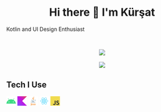 
<h1 align ="middle">Hi there 👋 I'm Kürşat</h1>
<p> Kotlin and UI Design Enthusiast </p>
<br>

<div style = "display: flex: flex-direction: row; justify-content: space-between"> 
<p align="center">
 <img class="img" src="https://github-readme-stats.vercel.app/api?username=kursatkumsuz&show_icons=true&theme=radical"   />
</p>
<p align="center">
 <img class="img" src="https://github-readme-stats.vercel.app/api/top-langs/?username=kursatkumsuz&layout=compact&theme=radical"  />
 </p>
   
   

##  Tech I Use

<img src = "https://raw.githubusercontent.com/github/explore/80688e429a7d4ef2fca1e82350fe8e3517d3494d/topics/android/android.png" width = "25" height = "25">
<img src = "https://raw.githubusercontent.com/github/explore/80688e429a7d4ef2fca1e82350fe8e3517d3494d/topics/kotlin/kotlin.png" width = "25" height = "25">
<img src = "https://raw.githubusercontent.com/github/explore/80688e429a7d4ef2fca1e82350fe8e3517d3494d/topics/java/java.png" width = "25" height = "25"> 
<img src = "https://raw.githubusercontent.com/github/explore/80688e429a7d4ef2fca1e82350fe8e3517d3494d/topics/react/react.png" width = "25" height = "25"> 
<img src = "https://raw.githubusercontent.com/github/explore/80688e429a7d4ef2fca1e82350fe8e3517d3494d/topics/javascript/javascript.png" width = "25" height = "25"> 
 
 
